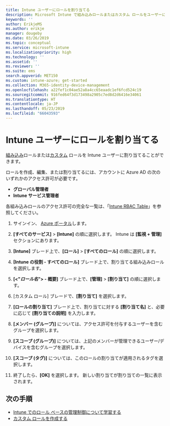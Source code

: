 ```yaml
---
title: Intune ユーザーにロールを割り当てる
description: Microsoft Intune で組み込みロールまたはカスタム ロールをユーザーに割り当てる方法を学習します。
keywords: ''
author: ErikjeMS
ms.author: erikje
manager: dougeby
ms.date: 03/26/2019
ms.topic: conceptual
ms.service: microsoft-intune
ms.localizationpriority: high
ms.technology: ''
ms.assetid: ''
ms.reviewer: ''
ms.suite: ems
search.appverid: MET150
ms.custom: intune-azure; get-started
ms.collection: M365-identity-device-management
ms.openlocfilehash: a22fef1c04ae52a8a4cc65eaadc1ef6fcd524c19
ms.sourcegitcommit: 916fed64f3d173498a2905c7ed8d2d6416e34061
ms.translationtype: HT
ms.contentlocale: ja-JP
ms.lasthandoff: 05/23/2019
ms.locfileid: "66043593"
---
```

# <a name="assign-a-role-to-an-intune-user"></a>Intune ユーザーにロールを割り当てる

[組み込み](role-based-access-control.md#built-in-roles)ロールまたは[カスタム](create-custom-role.md) ロールを Intune ユーザーに割り当てることができます。

ロールを作成、編集、または割り当てるには、アカウントに Azure AD の次のいずれかのアクセス許可が必要です。
- **グローバル管理者**
- **Intune サービス管理者**

各組み込みロールのアクセス許可の完全な一覧は、「[Intune RBAC Table](https://gallery.technet.microsoft.com/Intune-RBAC-table-2e3c9a1a)」を参照してください。

1. サインイン、 [Azure ポータル](https://portal.azure.com)します。

2. **[すべてのサービス]** > **[Intune]** の順に選択します。 Intune は **[監視 + 管理]** セクションにあります。

3. **[Intune]** ブレード上で、**[ロール]** > **[すべてのロール]** の順に選択します。

4. **[Intune の役割 - すべてのロール]** ブレード上で、割り当てる組み込みロールを選択します。

5. **[<"*ロール名*"> - 概要]** ブレード上で、**[管理]** > **[割り当て]** の順に選択します。

6. [カスタム ロール] ブレードで、**[割り当て]** を選択します。

7. **[ロールの割り当て]** ブレード上で、割り当てに対する **[割り当て名]** と、必要に応じて **[割り当ての説明]** を入力します。

8. **[メンバー (グループ)]** については、アクセス許可を付与するユーザーを含むグループを選択します。

9. **[スコープ (グループ)]** については、上記のメンバーが管理できるユーザー/デバイスを含むグループを選択します。

10. **[スコープ (タグ)]** については、このロールの割り当てが適用されるタグを選択します。

11. 終了したら、**[OK]** を選択します。 新しい割り当てが割り当ての一覧に表示されます。


## <a name="next-steps"></a>次の手順
- [Intune でのロール ベースの管理制御について学習する](role-based-access-control.md)
- [カスタム ロールを作成する](create-custom-role.md)

